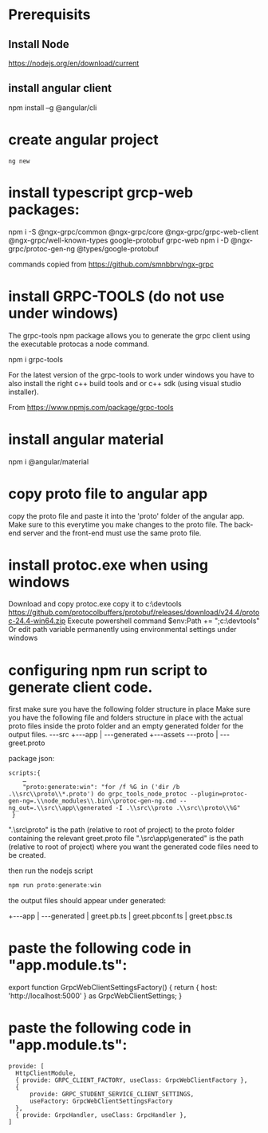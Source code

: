 # Prerequisits
## Install Node
https://nodejs.org/en/download/current

## install angular client
npm install –g @angular/cli
# create angular project
```node
ng new
```

# install typescript grcp-web packages:
npm i -S @ngx-grpc/common @ngx-grpc/core @ngx-grpc/grpc-web-client @ngx-grpc/well-known-types google-protobuf grpc-web
npm i -D @ngx-grpc/protoc-gen-ng @types/google-protobuf

commands copied from <https://github.com/smnbbrv/ngx-grpc> 

# install GRPC-TOOLS (do not use under windows)
The grpc-tools npm package allows you to generate the grpc client using the executable protocas a node command. 

npm i grpc-tools

For the latest version of the grpc-tools to work under windows you have to also install the right c++ build tools and or c++ sdk (using visual studio installer).

From <https://www.npmjs.com/package/grpc-tools> 

# install angular material
npm i @angular/material  

# copy proto file to angular app
copy the proto file and paste it into the 'proto' folder of the angular app. Make sure to this everytime you make changes to the proto file. The back-end server and the front-end must use the same proto file.

# install protoc.exe when using windows
Download and copy protoc.exe copy it to c:\devtools
https://github.com/protocolbuffers/protobuf/releases/download/v24.4/protoc-24.4-win64.zip
Execute powershell command
$env:Path += ";c:\devtools"
Or edit path variable permanently using environmental settings under windows

# configuring npm run script to generate client code. 
first make sure you have the following folder structure in place
Make sure you have the following file and folders structure in place with the actual proto files inside the proto folder and an empty generated folder for the output files.
\---src
    +---app
    |   \---generated
    +---assets
    \---proto
    |   \---greet.proto

package json:
```
scripts:{
	…
	"proto:generate:win": "for /f %G in ('dir /b .\\src\\proto\\*.proto') do grpc_tools_node_protoc --plugin=protoc-gen-ng=.\\node_modules\\.bin\\protoc-gen-ng.cmd --ng_out=.\\src\\app\\generated -I .\\src\\proto .\\src\\proto\\%G"
 }
```

".\\src\\proto" is the path (relative to root of project) to the proto folder containing the relevant greet.proto file
".\\src\\app\\generated" is the path (relative to root of project)  where you want the generated code files need to be created.

then run the nodejs script
```powershell
npm run proto:generate:win
```

the output files should appear under generated:

+---app
|   \---generated
|           greet.pb.ts
|           greet.pbconf.ts
|           greet.pbsc.ts

# paste the following code in "app.module.ts":
export function GrpcWebClientSettingsFactory() {
  return { host: 'http://localhost:5000' } as GrpcWebClientSettings;
}

# paste the following code in "app.module.ts":
```
provide: [
  HttpClientModule,
  { provide: GRPC_CLIENT_FACTORY, useClass: GrpcWebClientFactory },
  {
      provide: GRPC_STUDENT_SERVICE_CLIENT_SETTINGS,
      useFactory: GrpcWebClientSettingsFactory
  },
  { provide: GrpcHandler, useClass: GrpcHandler },
]
```